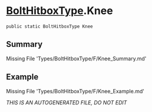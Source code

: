 # [BoltHitboxType](Types/BoltHitboxType.md).Knee
`public static BoltHitboxType Knee`
## Summary
Missing File 'Types/BoltHitboxType/F/Knee_Summary.md'
## Example
Missing File 'Types/BoltHitboxType/F/Knee_Example.md'

*THIS IS AN AUTOGENERATED FILE, DO NOT EDIT*
